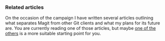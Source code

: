 [articles]:     /2017/09/01/campaign-articles#start

<a name="related">

### Related articles

On the occasion of the campaign I have written several articles
outlining what separates Magit from other Git clients and what my
plans for its future are.  You are currently reading one of those
articles, but maybe [one of the others][articles] is a more suitable
starting point for you.
